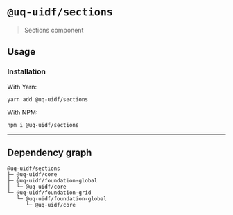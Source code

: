 # `@uq-uidf/sections`

> Sections component

## Usage

### Installation

With Yarn:
```shell
yarn add @uq-uidf/sections
```

With NPM:
```shell
npm i @uq-uidf/sections
```

---

## Dependency graph

```shell
@uq-uidf/sections
├─ @uq-uidf/core
├─ @uq-uidf/foundation-global
│  └─ @uq-uidf/core
└─ @uq-uidf/foundation-grid
   └─ @uq-uidf/foundation-global
      └─ @uq-uidf/core
```
